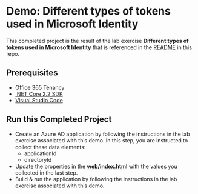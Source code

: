 # Demo: Different types of tokens used in Microsoft Identity

This completed project is the result of the lab exercise **Different types of tokens used in Microsoft Identity** that is referenced in the [README](../../) in this repo.

## Prerequisites

- Office 365 Tenancy
- [.NET Core 2.2 SDK](https://dotnet.microsoft.com/download)
- [Visual Studio Code](https://code.visualstudio.com/)

## Run this Completed Project

- Create an Azure AD application by following the instructions in the lab exercise associated with this demo. In this step, you are instructed to collect these data elements:
  - applicationId
  - directoryId
- Update the properties in the **[web/index.html](./web/index.html.json)** with the values you collected in the last step.
- Build & run the application by following the instructions in the lab exercise associated with this demo.
